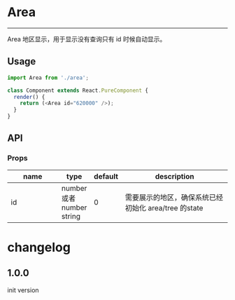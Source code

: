 # Area
---

Area 地区显示，用于显示没有查询只有 id 时候自动显示。

## Usage

```js
import Area from './area';

class Component extends React.PureComponent {
  render() {
    return (<Area id="620000" />);
  }
}
```

## API

### Props

<table class="table table-bordered table-striped">
  <thead>
    <tr>
      <th style="width: 100px;">name</th>
      <th style="width: 50px;">type</th>
      <th style="width: 50px;">default</th>
      <th>description</th>
    </tr>
  </thead>
  <tbody>
    <tr>
      <td>id</td>
      <td>number 或者 number string</td>
      <td>0</td>
      <td>需要展示的地区，确保系统已经初始化 area/tree 的state</td>
    </tr>
  </tbody>
</table>


# changelog

## 1.0.0
init version
